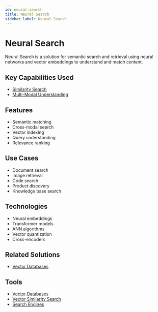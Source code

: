 ```yaml
---
id: neural-search
title: Neural Search
sidebar_label: Neural Search
---
```


# Neural Search

Neural Search is a solution for semantic search and retrieval using neural networks and vector embeddings to understand and match content.

## Key Capabilities Used

- [Similarity Search](../capabilities/similarity-search)
- [Multi-Modal Understanding](../capabilities/multi-modal-understanding)

## Features

- Semantic matching
- Cross-modal search
- Vector indexing
- Query understanding
- Relevance ranking

## Use Cases

- Document search
- Image retrieval
- Code search
- Product discovery
- Knowledge base search

## Technologies

- Neural embeddings
- Transformer models
- ANN algorithms
- Vector quantization
- Cross-encoders

## Related Solutions

- [Vector Databases](./vector-databases)

## Tools

- [Vector Databases](../tools/vector-databases)
- [Vector Similarity Search](../tools/vector-similarity-search)
- [Search Engines](../tools/search-engines)
